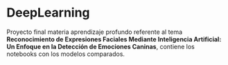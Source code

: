 # DeepLearning
Proyecto final materia aprendizaje profundo referente al tema **Reconocimiento de Expresiones Faciales Mediante Inteligencia Artificial: Un Enfoque en la Detección de Emociones Caninas**, contiene los notebooks con los modelos comparados.


